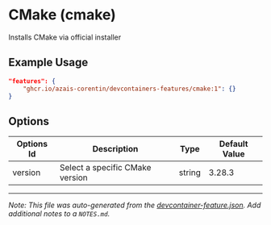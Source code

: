 
# CMake (cmake)

Installs CMake via official installer

## Example Usage

```json
"features": {
    "ghcr.io/azais-corentin/devcontainers-features/cmake:1": {}
}
```

## Options

| Options Id | Description | Type | Default Value |
|-----|-----|-----|-----|
| version | Select a specific CMake version | string | 3.28.3 |



---

_Note: This file was auto-generated from the [devcontainer-feature.json](https://github.com/azais-corentin/devcontainers-features/blob/main/src/cmake/devcontainer-feature.json).  Add additional notes to a `NOTES.md`._

